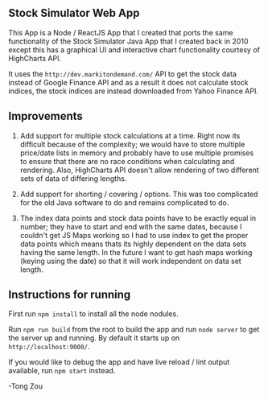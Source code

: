 ## Stock Simulator Web App

This App is a Node / ReactJS App that I created that ports the same functionality of the Stock Simulator Java App that
I created back in 2010 except this has a graphical UI and interactive chart functionality courtesy of HighCharts API.

It uses the `http://dev.markitondemand.com/` API to get the stock data instead of Google Finance API and as a result
it does not calculate stock indices, the stock indices are instead downloaded from Yahoo Finance API.

## Improvements

1) Add support for multiple stock calculations at a time. Right now its difficult because of the complexity; we would have
to store multiple price/date lists in memory and probably have to use multiple promises to ensure that there are no
race conditions when calculating and rendering. Also, HighCharts API doesn't allow rendering of two different sets of data
of differing lengths.

2) Add support for shorting / covering / options. This was too complicated for the old Java software to do and remains
complicated to do.

3) The index data points and stock data points have to be exactly equal in number; they have to start and end with
the same dates, because I couldn't get JS Maps working so I had to use index to get the proper data points which
means thats its highly dependent on the data sets having the same length. In the future I want to get hash maps working
(keying using the date) so that it will work independent on data set length.

## Instructions for running

First run `npm install` to install all the node nodules.

Run `npm run build` from the root to build the app and run `node server` to get the server up and running.
By default it starts up on `http://localhost:9000/`.

If you would like to debug the app and have live reload / lint output available, run `npm start` instead.

-Tong Zou